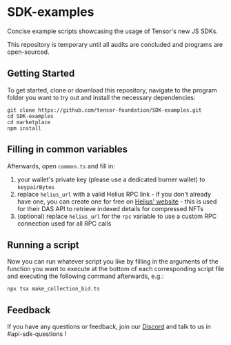 # SDK-examples
Concise example scripts showcasing the usage of Tensor's new JS SDKs.

This repository is temporary until all audits are concluded and programs are open-sourced.

## Getting Started
To get started, clone or download this repository, navigate to the program folder you want to try out and install the necessary dependencies:
```shell
git clone https://github.com/tensor-foundation/SDK-examples.git
cd SDK-examples
cd marketplace
npm install
```

## Filling in common variables
Afterwards, open `common.ts` and fill in:
1. your wallet's private key (please use a dedicated burner wallet) to `keypairBytes` 
2. replace `helius_url` with a valid Helius RPC link - if you don't already have one, you can create one for free on [Helius' website](https://dev.helius.xyz/dashboard/app) - this is used for their DAS API to retrieve indexed details for compressed NFTs
3. (optional) replace `helius_url` for the `rpc` variable to use a custom RPC connection used for all RPC calls

## Running a script
Now you can run whatever script you like by filling in the arguments of the function you want to execute at the bottom of each corresponding script file and executing the following command afterwards, e.g.:
```shell
npx tsx make_collection_bid.ts
```

## Feedback

If you have any questions or feedback, join our [Discord](https://discord.com/invite/6S3pRkfedB) and talk to us in #api-sdk-questions !